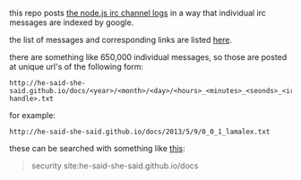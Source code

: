 this repo posts [the node.js irc channel logs](http://static.izs.me/irclogs/node.js/)
in a way that individual irc messages are indexed by google.

the list of messages and corresponding links are listed [here](http://he-said-she-said.github.io).

there are something like 650,000 individual messages, so those are posted at unique
url's of the following form:


```text
http://he-said-she-said.github.io/docs/<year>/<month>/<day>/<hours>_<minutes>_<seonds>_<irc handle>.txt
```

for example:

```text
http://he-said-she-said.github.io/docs/2013/5/9/0_0_1_lamalex.txt
```

these can be searched with something like [this](https://encrypted.google.com/#hl=en&q=security%20site%3Ahe-said-she-said.github.io%2Fdocs):

> security site:he-said-she-said.github.io/docs
